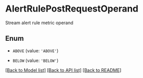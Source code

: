 # AlertRulePostRequestOperand

Stream alert rule metric operand

## Enum

* `ABOVE` (value: `'ABOVE'`)

* `BELOW` (value: `'BELOW'`)

[[Back to Model list]](../README.md#documentation-for-models) [[Back to API list]](../README.md#documentation-for-api-endpoints) [[Back to README]](../README.md)


